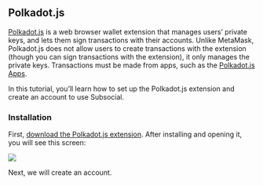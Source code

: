 ## Polkadot.js
[Polkadot.js](https://polkadot.js.org/extension/) is a web browser wallet extension that manages users’ private keys, and lets them sign transactions with their accounts. Unlike MetaMask, Polkadot.js does not allow users to create transactions with the extension (though you can sign transactions with the extension), it only manages the private keys. Transactions must be made from apps, such as the [Polkadot.js Apps](https://polkadot.js.org/apps/#/accounts).
 
In this tutorial, you’ll learn how to set up the Polkadot.js extension and create an account to use Subsocial.
 
### Installation
First, [download the Polkadot.js extension](https://polkadot.js.org/extension/). After installing and opening it, you will see this screen:

![](https://cdn.discordapp.com/attachments/893485384154095640/963462234468663416/image15.png)

Next, we will create an account.

